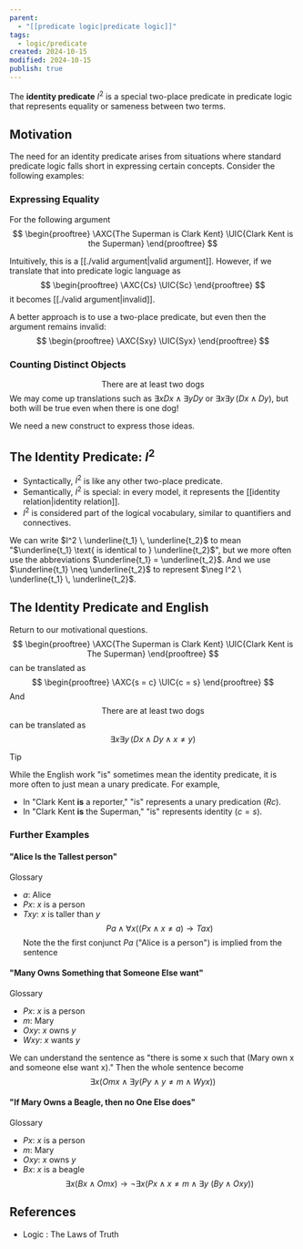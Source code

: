 ```yaml
---
parent:
  - "[[predicate logic|predicate logic]]"
tags:
  - logic/predicate
created: 2024-10-15
modified: 2024-10-15
publish: true
---
```

The **identity predicate** $I^2$ is a special two-place predicate in predicate logic that represents equality or sameness between two terms.

## Motivation
The need for an identity predicate arises from situations where standard predicate logic falls short in expressing certain concepts. Consider the following examples:

### Expressing Equality
For the following argument
$$
\begin{prooftree}
\AXC{The Superman is Clark Kent}
\UIC{Clark Kent is the Superman}
\end{prooftree}
$$

Intuitively, this is a [[./valid argument|valid argument]]. However, if we translate that into predicate logic language as
$$
\begin{prooftree}
\AXC{Cs}
\UIC{Sc}
\end{prooftree}
$$
it becomes [[./valid argument|invalid]].

A better approach is to use a two-place predicate, but even then the argument remains invalid:
$$
\begin{prooftree}
\AXC{Sxy}
\UIC{Syx}
\end{prooftree}
$$

### Counting Distinct Objects
$$
\text{There are at least two dogs}
$$
We may come up translations such as $\exists x Dx \land \exists y Dy$ or $\exists x \exists y \, (Dx \land Dy)$, but both will be true even when there is one dog!

We need a new construct to express those ideas.

## The Identity Predicate: $I^2$
- Syntactically, $I^2$ is like any other two-place predicate.
- Semantically, $I^2$ is special: in every model, it represents the [[identity relation|identity relation]].
- $I^2$ is considered part of the logical vocabulary, similar to quantifiers and connectives.

We can write $I^2 \ \underline{t_1} \, \underline{t_2}$ to mean "$\underline{t_1} \text{ is identical to } \underline{t_2}$", but we more often use the abbreviations $\underline{t_1} = \underline{t_2}$. And we use $\underline{t_1} \neq \underline{t_2}$ to represent $\neg I^2 \ \underline{t_1} \, \underline{t_2}$.

## The Identity Predicate and English
Return to our motivational questions.
$$
\begin{prooftree}
\AXC{The Superman is Clark Kent}
\UIC{Clark Kent is The Superman}
\end{prooftree}
$$
can be translated as
$$
\begin{prooftree}
\AXC{s = c}
\UIC{c = s}
\end{prooftree}
$$
And 
$$
\text{There are at least two dogs}
$$
can be translated as
$$
\exists x \exists y \, (Dx \land Dy \land x \neq y)
$$

> [!tip] 
> While the English work "is" sometimes mean the identity predicate, it is more often to just mean a unary predicate. For example,
> - In "Clark Kent **is** a reporter," "is" represents a unary predication ($Rc$).
> - In "Clark Kent **is** the Superman," "is" represents identity ($c = s$).

### Further Examples
#### "Alice Is the Tallest person"
Glossary
- $a$: Alice
- $Px$: $x$ is a person
- $T x y$: $x$ is taller than $y$
$$
Pa \land \forall x ((Px \land x \neq a) \to Tax)
$$
Note the the first conjunct $Pa$ ("Alice is a person") is implied from the sentence

#### "Many Owns Something that Someone Else want"
Glossary
- $P x$: $x$ is a person
- $m$: Mary
- $O xy$: $x$ owns $y$
- $W xy$: $x$ wants $y$

We can understand the sentence as "there is some x such that (Mary own x and someone else want x)." Then the whole sentence become
$$
\exists x (Omx \land \exists y (Py \land y \neq m \land W y x))
$$

#### "If Mary Owns a Beagle, then no One Else does"
Glossary
- $P x$: $x$ is a person
- $m$: Mary
- $O xy$: $x$ owns $y$
- $B x$: $x$ is a beagle
$$
\exists x (Bx \land Omx) \to \neg \exists x (Px \land x \neq m \land \exists y\ (By \land Oxy))
$$

## References
- Logic : The Laws of Truth